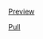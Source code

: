[Preview](https://olegobiukh.github.io/portfolio2019/)

[Pull](https://github.com/olegobiukh/portfolio2019/pull/1/files)
